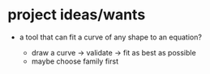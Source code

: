 # project ideas/wants

- a tool that can fit a curve of any shape to an equation?

	* draw a curve -> validate -> fit as best as possible
	* maybe choose family first
